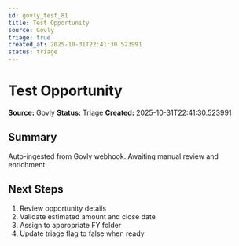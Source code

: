 ```yaml
---
id: govly_test_81
title: Test Opportunity
source: Govly
triage: true
created_at: 2025-10-31T22:41:30.523991
status: triage
---
```


# Test Opportunity

**Source:** Govly
**Status:** Triage
**Created:** 2025-10-31T22:41:30.523991

## Summary

Auto-ingested from Govly webhook. Awaiting manual review and enrichment.

## Next Steps

1. Review opportunity details
2. Validate estimated amount and close date
3. Assign to appropriate FY folder
4. Update triage flag to false when ready
